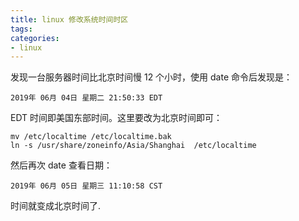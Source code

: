 ```yaml
---
title: linux 修改系统时间时区
tags: 
categories:
- linux
---
```


发现一台服务器时间比北京时间慢 12 个小时，使用 date 命令后发现是：

	2019年 06月 04日 星期二 21:50:33 EDT
EDT 时间即美国东部时间。这里要改为北京时间即可：

	mv /etc/localtime /etc/localtime.bak
	ln -s /usr/share/zoneinfo/Asia/Shanghai  /etc/localtime
然后再次 date 查看日期：

	2019年 06月 05日 星期三 11:10:58 CST
时间就变成北京时间了.

